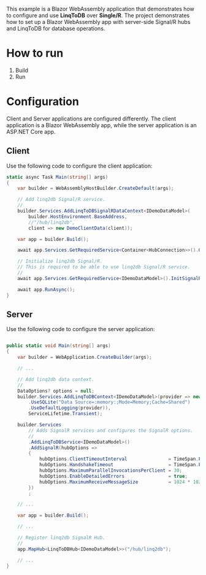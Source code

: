 This example is a Blazor WebAssembly application that demonstrates how to configure and use **LinqToDB** over **Single/R**.
The project demonstrates how to set up a Blazor WebAssembly app with server-side Signal/R hubs and LinqToDB for database operations.

# How to run

1. Build
2. Run

# Configuration

Client and Server applications are configured differently.
The client application is a Blazor WebAssembly app, while the server application is an ASP.NET Core app.

## Client

Use the following code to configure the client application:

```csharp
static async Task Main(string[] args)
{
    var builder = WebAssemblyHostBuilder.CreateDefault(args);

    // Add linq2db Signal/R service.
    //
    builder.Services.AddLinqToDBSignalRDataContext<IDemoDataModel>(
        builder.HostEnvironment.BaseAddress,
        //"/hub/linq2db",
        client => new DemoClientData(client));

    var app = builder.Build();

    await app.Services.GetRequiredService<Container<HubConnection>>().Object.StartAsync();

    // Initialize linq2db Signal/R.
    // This is required to be able to use linq2db Signal/R service.
    //
    await app.Services.GetRequiredService<IDemoDataModel>().InitSignalRAsync();

    await app.RunAsync();
}
```

## Server

Use the following code to configure the server application:
```csharp

public static void Main(string[] args)
{
    var builder = WebApplication.CreateBuilder(args);

    // ...

    // Add linq2db data context.
    //
    DataOptions? options = null;
    builder.Services.AddLinqToDBContext<IDemoDataModel>(provider => new DemoDB(options ??= new DataOptions()
        .UseSQLite("Data Source=:memory:;Mode=Memory;Cache=Shared")
        .UseDefaultLogging(provider)),
        ServiceLifetime.Transient);

    builder.Services
        // Adds SignalR services and configures the SignalR options.
        //
        .AddLinqToDBService<IDemoDataModel>()
        .AddSignalR(hubOptions =>
        {
            hubOptions.ClientTimeoutInterval               = TimeSpan.FromSeconds(60);
            hubOptions.HandshakeTimeout                    = TimeSpan.FromSeconds(30);
            hubOptions.MaximumParallelInvocationsPerClient = 30;
            hubOptions.EnableDetailedErrors                = true;
            hubOptions.MaximumReceiveMessageSize           = 1024 * 1024 * 1024;
        })
        ;

    // ...

    var app = builder.Build();

    // ...

    // Register linq2db SignalR Hub.
    //
    app.MapHub<LinqToDBHub<IDemoDataModel>>("/hub/linq2db");

    // ...
}
```

